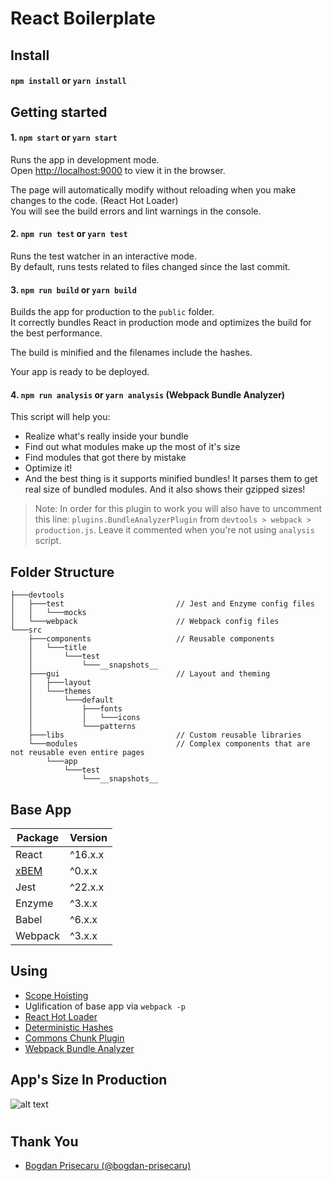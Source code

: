 # React Boilerplate

## Install

#### `npm install` or `yarn install`

## Getting started

#### 1. `npm start` or `yarn start`

Runs the app in development mode.<br>
Open [http://localhost:9000](http://localhost:9000) to view it in the browser.

The page will automatically modify without reloading when you make changes to the code. (React Hot Loader) <br>
You will see the build errors and lint warnings in the console.

#### 2. `npm run test` or `yarn test`

Runs the test watcher in an interactive mode.<br>
By default, runs tests related to files changed since the last commit.

#### 3. `npm run build` or `yarn build`

Builds the app for production to the `public` folder.<br>
It correctly bundles React in production mode and optimizes the build for the best performance.

The build is minified and the filenames include the hashes.<br>

Your app is ready to be deployed.

#### 4. `npm run analysis` or `yarn analysis` (Webpack Bundle Analyzer)

This script will help you:
* Realize what's really inside your bundle
* Find out what modules make up the most of it's size
* Find modules that got there by mistake
* Optimize it!
* And the best thing is it supports minified bundles! It parses them to get real size of bundled modules. And it also shows their gzipped sizes!

> Note: In order for this plugin to work you will also have to uncomment this line: `plugins.BundleAnalyzerPlugin` from `devtools > webpack > production.js`. Leave it commented when you're not using `analysis` script.

## Folder Structure

```
├───devtools
│   ├───test                         // Jest and Enzyme config files
│   │   └───mocks
│   └───webpack                      // Webpack config files
└───src
    ├───components                   // Reusable components
    │   └───title
    │       └───test
    │           └───__snapshots__
    ├───gui                          // Layout and theming
    │   ├───layout
    │   └───themes
    │       └───default
    │           ├───fonts
    │           │   └───icons
    │           └───patterns
    ├───libs                         // Custom reusable libraries
    └───modules                      // Complex components that are not reusable even entire pages
        └───app
            └───test
                └───__snapshots__
```

## Base App

| Package       |Version |
| ------------- |--------|
| React         |^16.x.x |
| [xBEM][1]     |^0.x.x  |
| Jest          |^22.x.x |
| Enzyme        |^3.x.x  |
| Babel         |^6.x.x  |
| Webpack       |^3.x.x  |

[1]: https://github.com/bogdan-prisecaru/xbem

## Using

* [Scope Hoisting](https://github.com/dangodev/webpack-optimize-sample-project/tree/master/1-scope-hoisting)
* Uglification of base app via `webpack -p`
* [React Hot Loader](https://github.com/gaearon/react-hot-loader)
* [Deterministic Hashes](https://github.com/dangodev/webpack-optimize-sample-project/tree/master/4-deterministic-hashes)
* [Commons Chunk Plugin](https://github.com/dangodev/webpack-optimize-sample-project/tree/master/5-commons-chunk)
* [Webpack Bundle Analyzer](https://github.com/dangodev/webpack-optimize-sample-project/tree/master/7-webpack-bundle-analyzer)

## App's Size In Production

![alt text](https://s2.postimg.org/wvrsiiz5l/bundle-size.png 'Bundle Size')
#

## Thank You

* [Bogdan Prisecaru (@bogdan-prisecaru)](https://github.com/bogdan-prisecaru)

